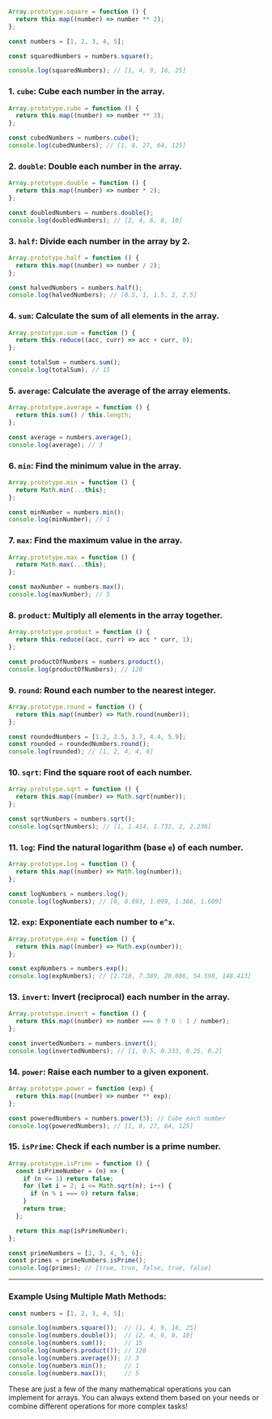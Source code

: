 ```javascript
Array.prototype.square = function () {
  return this.map((number) => number ** 2);
};

const numbers = [1, 2, 3, 4, 5];

const squaredNumbers = numbers.square();

console.log(squaredNumbers); // [1, 4, 9, 16, 25]

```


### 1. **`cube`**: Cube each number in the array.
```javascript
Array.prototype.cube = function () {
  return this.map((number) => number ** 3);
};

const cubedNumbers = numbers.cube();
console.log(cubedNumbers); // [1, 8, 27, 64, 125]
```

### 2. **`double`**: Double each number in the array.
```javascript
Array.prototype.double = function () {
  return this.map((number) => number * 2);
};

const doubledNumbers = numbers.double();
console.log(doubledNumbers); // [2, 4, 6, 8, 10]
```

### 3. **`half`**: Divide each number in the array by 2.
```javascript
Array.prototype.half = function () {
  return this.map((number) => number / 2);
};

const halvedNumbers = numbers.half();
console.log(halvedNumbers); // [0.5, 1, 1.5, 2, 2.5]
```

### 4. **`sum`**: Calculate the sum of all elements in the array.
```javascript
Array.prototype.sum = function () {
  return this.reduce((acc, curr) => acc + curr, 0);
};

const totalSum = numbers.sum();
console.log(totalSum); // 15
```

### 5. **`average`**: Calculate the average of the array elements.
```javascript
Array.prototype.average = function () {
  return this.sum() / this.length;
};

const average = numbers.average();
console.log(average); // 3
```

### 6. **`min`**: Find the minimum value in the array.
```javascript
Array.prototype.min = function () {
  return Math.min(...this);
};

const minNumber = numbers.min();
console.log(minNumber); // 1
```

### 7. **`max`**: Find the maximum value in the array.
```javascript
Array.prototype.max = function () {
  return Math.max(...this);
};

const maxNumber = numbers.max();
console.log(maxNumber); // 5
```

### 8. **`product`**: Multiply all elements in the array together.
```javascript
Array.prototype.product = function () {
  return this.reduce((acc, curr) => acc * curr, 1);
};

const productOfNumbers = numbers.product();
console.log(productOfNumbers); // 120
```

### 9. **`round`**: Round each number to the nearest integer.
```javascript
Array.prototype.round = function () {
  return this.map((number) => Math.round(number));
};

const roundedNumbers = [1.2, 2.5, 3.7, 4.4, 5.9];
const rounded = roundedNumbers.round();
console.log(rounded); // [1, 2, 4, 4, 6]
```

### 10. **`sqrt`**: Find the square root of each number.
```javascript
Array.prototype.sqrt = function () {
  return this.map((number) => Math.sqrt(number));
};

const sqrtNumbers = numbers.sqrt();
console.log(sqrtNumbers); // [1, 1.414, 1.732, 2, 2.236]
```

### 11. **`log`**: Find the natural logarithm (base `e`) of each number.
```javascript
Array.prototype.log = function () {
  return this.map((number) => Math.log(number));
};

const logNumbers = numbers.log();
console.log(logNumbers); // [0, 0.693, 1.099, 1.386, 1.609]
```

### 12. **`exp`**: Exponentiate each number to `e^x`.
```javascript
Array.prototype.exp = function () {
  return this.map((number) => Math.exp(number));
};

const expNumbers = numbers.exp();
console.log(expNumbers); // [2.718, 7.389, 20.086, 54.598, 148.413]
```

### 13. **`invert`**: Invert (reciprocal) each number in the array.
```javascript
Array.prototype.invert = function () {
  return this.map((number) => number === 0 ? 0 : 1 / number);
};

const invertedNumbers = numbers.invert();
console.log(invertedNumbers); // [1, 0.5, 0.333, 0.25, 0.2]
```

### 14. **`power`**: Raise each number to a given exponent.
```javascript
Array.prototype.power = function (exp) {
  return this.map((number) => number ** exp);
};

const poweredNumbers = numbers.power(3); // Cube each number
console.log(poweredNumbers); // [1, 8, 27, 64, 125]
```

### 15. **`isPrime`**: Check if each number is a prime number.
```javascript
Array.prototype.isPrime = function () {
  const isPrimeNumber = (n) => {
    if (n <= 1) return false;
    for (let i = 2; i <= Math.sqrt(n); i++) {
      if (n % i === 0) return false;
    }
    return true;
  };

  return this.map(isPrimeNumber);
};

const primeNumbers = [2, 3, 4, 5, 6];
const primes = primeNumbers.isPrime();
console.log(primes); // [true, true, false, true, false]
```

---

### **Example Using Multiple Math Methods**:
```javascript
const numbers = [1, 2, 3, 4, 5];

console.log(numbers.square());  // [1, 4, 9, 16, 25]
console.log(numbers.double());  // [2, 4, 6, 8, 10]
console.log(numbers.sum());     // 15
console.log(numbers.product()); // 120
console.log(numbers.average()); // 3
console.log(numbers.min());     // 1
console.log(numbers.max());     // 5
```

These are just a few of the many mathematical operations you can implement for arrays. You can always extend them based on your needs or combine different operations for more complex tasks!